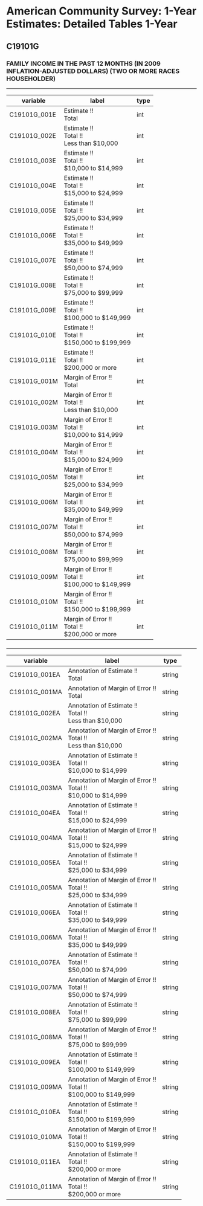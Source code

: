 # American Community Survey: 1-Year Estimates: Detailed Tables 1-Year

## C19101G

### FAMILY INCOME IN THE PAST 12 MONTHS (IN 2009 INFLATION-ADJUSTED DOLLARS) (TWO OR MORE RACES HOUSEHOLDER)

___

| variable | label | type |
| ----- | ----- | ----- |
| C19101G_001E | Estimate !!<br>Total | int |
| C19101G_002E | Estimate !!<br>Total !!<br>Less than $10,000 | int |
| C19101G_003E | Estimate !!<br>Total !!<br>$10,000 to $14,999 | int |
| C19101G_004E | Estimate !!<br>Total !!<br>$15,000 to $24,999 | int |
| C19101G_005E | Estimate !!<br>Total !!<br>$25,000 to $34,999 | int |
| C19101G_006E | Estimate !!<br>Total !!<br>$35,000 to $49,999 | int |
| C19101G_007E | Estimate !!<br>Total !!<br>$50,000 to $74,999 | int |
| C19101G_008E | Estimate !!<br>Total !!<br>$75,000 to $99,999 | int |
| C19101G_009E | Estimate !!<br>Total !!<br>$100,000 to $149,999 | int |
| C19101G_010E | Estimate !!<br>Total !!<br>$150,000 to $199,999 | int |
| C19101G_011E | Estimate !!<br>Total !!<br>$200,000 or more | int |
| C19101G_001M | Margin of Error !!<br>Total | int |
| C19101G_002M | Margin of Error !!<br>Total !!<br>Less than $10,000 | int |
| C19101G_003M | Margin of Error !!<br>Total !!<br>$10,000 to $14,999 | int |
| C19101G_004M | Margin of Error !!<br>Total !!<br>$15,000 to $24,999 | int |
| C19101G_005M | Margin of Error !!<br>Total !!<br>$25,000 to $34,999 | int |
| C19101G_006M | Margin of Error !!<br>Total !!<br>$35,000 to $49,999 | int |
| C19101G_007M | Margin of Error !!<br>Total !!<br>$50,000 to $74,999 | int |
| C19101G_008M | Margin of Error !!<br>Total !!<br>$75,000 to $99,999 | int |
| C19101G_009M | Margin of Error !!<br>Total !!<br>$100,000 to $149,999 | int |
| C19101G_010M | Margin of Error !!<br>Total !!<br>$150,000 to $199,999 | int |
| C19101G_011M | Margin of Error !!<br>Total !!<br>$200,000 or more | int |
### 

___

| variable | label | type |
| ----- | ----- | ----- |
| C19101G_001EA | Annotation of Estimate !!<br>Total | string |
| C19101G_001MA | Annotation of Margin of Error !!<br>Total | string |
| C19101G_002EA | Annotation of Estimate !!<br>Total !!<br>Less than $10,000 | string |
| C19101G_002MA | Annotation of Margin of Error !!<br>Total !!<br>Less than $10,000 | string |
| C19101G_003EA | Annotation of Estimate !!<br>Total !!<br>$10,000 to $14,999 | string |
| C19101G_003MA | Annotation of Margin of Error !!<br>Total !!<br>$10,000 to $14,999 | string |
| C19101G_004EA | Annotation of Estimate !!<br>Total !!<br>$15,000 to $24,999 | string |
| C19101G_004MA | Annotation of Margin of Error !!<br>Total !!<br>$15,000 to $24,999 | string |
| C19101G_005EA | Annotation of Estimate !!<br>Total !!<br>$25,000 to $34,999 | string |
| C19101G_005MA | Annotation of Margin of Error !!<br>Total !!<br>$25,000 to $34,999 | string |
| C19101G_006EA | Annotation of Estimate !!<br>Total !!<br>$35,000 to $49,999 | string |
| C19101G_006MA | Annotation of Margin of Error !!<br>Total !!<br>$35,000 to $49,999 | string |
| C19101G_007EA | Annotation of Estimate !!<br>Total !!<br>$50,000 to $74,999 | string |
| C19101G_007MA | Annotation of Margin of Error !!<br>Total !!<br>$50,000 to $74,999 | string |
| C19101G_008EA | Annotation of Estimate !!<br>Total !!<br>$75,000 to $99,999 | string |
| C19101G_008MA | Annotation of Margin of Error !!<br>Total !!<br>$75,000 to $99,999 | string |
| C19101G_009EA | Annotation of Estimate !!<br>Total !!<br>$100,000 to $149,999 | string |
| C19101G_009MA | Annotation of Margin of Error !!<br>Total !!<br>$100,000 to $149,999 | string |
| C19101G_010EA | Annotation of Estimate !!<br>Total !!<br>$150,000 to $199,999 | string |
| C19101G_010MA | Annotation of Margin of Error !!<br>Total !!<br>$150,000 to $199,999 | string |
| C19101G_011EA | Annotation of Estimate !!<br>Total !!<br>$200,000 or more | string |
| C19101G_011MA | Annotation of Margin of Error !!<br>Total !!<br>$200,000 or more | string |

